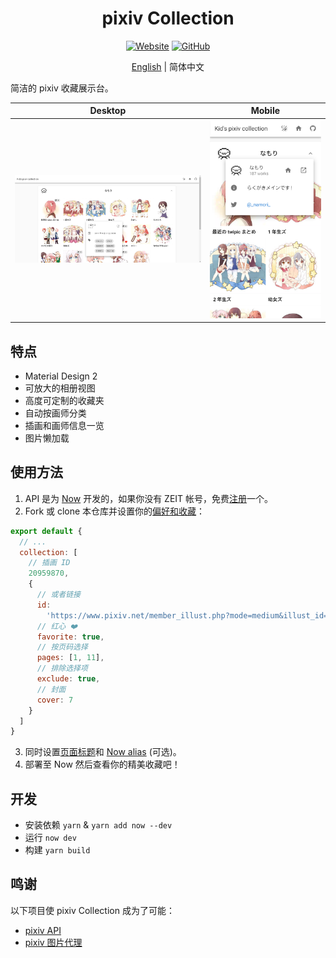 <h1 align="center">pixiv Collection</h1>

<div align="center">

[![Website](https://img.shields.io/website/https/pixiv.now.sh.svg?style=for-the-badge)](https://pixiv.now.sh/)
[![GitHub](https://img.shields.io/github/license/kidonng/pixiv-collection.svg?style=for-the-badge)](./LICENSE)

[English](README.md) | 简体中文

</div>

简洁的 pixiv 收藏展示台。

| Desktop                      | Mobile                      |
| ---------------------------- | --------------------------- |
| ![](screenshots/desktop.png) | ![](screenshots/mobile.png) |

## 特点

- Material Design 2
- 可放大的相册视图
- 高度可定制的收藏夹
- 自动按画师分类
- 插画和画师信息一览
- 图片懒加载

## 使用方法

1. API 是为 [Now](https://zeit.co/now) 开发的，如果你没有 ZEIT 帐号，免费[注册](https://zeit.co/signup)一个。
2. Fork 或 clone 本仓库并设置你的[偏好和收藏](site/config.js)：

```js
export default {
  // ...
  collection: [
    // 插画 ID
    20959870,
    {
      // 或者链接
      id:
        'https://www.pixiv.net/member_illust.php?mode=medium&illust_id=20959870',
      // 红心 ❤️
      favorite: true,
      // 按页码选择
      pages: [1, 11],
      // 排除选择项
      exclude: true,
      // 封面
      cover: 7
    }
  ]
}
```

3. 同时设置[页面标题](site/public/index.html#L5)和 [Now alias](now.json#L25) (可选)。
4. 部署至 Now 然后查看你的精美收藏吧！

## 开发

- 安装依赖 `yarn` & `yarn add now --dev`
- 运行 `now dev`
- 构建 `yarn build`

## 鸣谢

以下项目使 pixiv Collection 成为了可能：

- [pixiv API](https://api.imjad.cn/pixiv_v2.md)
- [pixiv 图片代理](https://pixiv.cat/reverseproxy.html)

